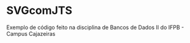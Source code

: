 # SVGcomJTS
Exemplo de código feito na disciplina de Bancos de Dados II do IFPB - Campus Cajazeiras
